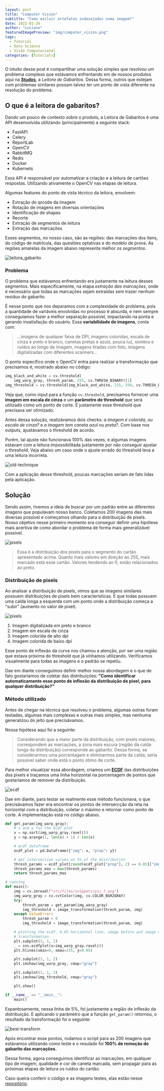 ```yaml
---
layout: post
title: "Computer Vision"
subtitle: "Como excluir artefatos indesejados numa imagem?"
date: 2022-01-26
author: "Luciano"
featuredImagePreview: "img/computer_vision.png"
tags:
  - Tutorial
  - Data Science
  - Visão Computacional
categories: [Tutorials]
---
```


O intuito desse post é compartilhar uma solução simples que resolvou um problema complexo que estávamos enfrentando em de nossos produtos aqui na [**Studos**](https://www.studos.com.br), a _Leitora de Gabaritos_. Dessa forma, outros que estejam com problemas similares possam talvez ter um ponto de vista diferente na resolução do problema.

## O que é a leitora de gabaritos?

Dando um pouco de contexto sobre o produto, a Leitora de Gabaritos é uma API desenvolvida utilizando (principalmente) a seguinte stack:

- FastAPI
- Celery
- ReportLab
- OpenCV
- RabbitMQ
- Redis
- Docker
- Kubernets

Essa API é responsável por automatizar a criação e a leitura de cartões respostas. Utilizando ativamente o OpenCV nas etapas de leitura.

Algumas features do ponto de vista técnico da leitora, envolvem:

- Extração do qrcode da imagem
- Rotação de imagens em diversas orientações
- Identificação de shapes
- Recorte
- Extração de segmentos de leitura
- Extração das marcações

Esses segmentos, no nosso caso, são as regiões: das marcações dos itens, do código de matrícula, das questões optativas e do modelo de prova. As regiões amarelas da imagem abaixo representa melhor os _segmentos_.

![leitora_gabarito](/img/leitora_gabarito/areas-of-reading.png)

### Problema

O problema que estávamos enfrentando era justamente na leitura desses segmentos. Mais especificamente, na etapa _extração das marcações_, onde é necessário que todas as marcações sejam extraídas sem trazer nenhum resíduo do gabarito.

É nesse ponto que nos deparamos com a complexidade do problema, pois a quantidade de variáveis envolvidas no processo é absurda, e nem sempre conseguíamos fazer a melhor separação possível, impactando na ponta e gerando insatisfação do usuário. Essa **variabilidade de imagens**, conta com:

> ...imagens de qualquer faixa de DPI, imagens coloridas, escala de cinza e preto e branco, canetas pretas e azuis, pouca luz, sombra e ruídos ao longo da imagem, imagens tiradas com foto, imagens digitalizadas com diferentes scanners...

O ponto específico onde o OpenCV entra para realizar a transformação que precisamos é, mostrado abaixo no código:

```python
img_black_and_white = cv.threshold(
    img_warp_gray, thresh_param, 255, cv.THRESH_BINARY)[1]
img_threshold = cv.threshold(img_black_and_white, 215, 350, cv.THRESH_BINARY_INV)[1]
```

Veja que, como input para a função `cv.threshold`, precisamos fornecer uma **imagem em escala de cinza** e um **parâmetro de threshold** que será utilizado como um ponto de corte. É justamente esse threshold que precisava ser otimizado.

Antes dessa solução, realizávamos dois checks: _a imagem é colorida, ou escala de cinza?_ e _a imagem tem caneta azul ou preta?_. Com base nos outputs, ajustávamos o threshold de acordo.

Porém, tal ajuste não funcionava 100% das vezes, e algumas imagens estavam com a leitura impossibilitada justamente por não conseguir ajustar o threshold. Veja abaixo um caso onde o ajuste errado do threshold leva a uma leitura incorreta.

![old-technique](/img/leitora_gabarito/old-transformation.png)

Com a aplicação desse threshold, poucas marcações seriam de fato lidas pela aplicação.

## Solução

Sendo assim, tivemos a ideia de buscar por um padrão entre as diferentes imagens que populavam nosso banco. Coletamos 200 imagens das mais diversas possível e começamos olhando para a distribuição de pixels. Nosso objetivo nesse primeiro momento era conseguir definir uma hipótese mais acertiva de como abordar o problema de forma mais generalizável possível.

![pixels](/img/leitora_gabarito/pixels-distributions.png)

> Essa é a distribuição dos pixels para o segmento do cartão apresentado acima. Quanto mais valores em direção ao 255, mais marcado está esse cartão. Valores tendendo ao 0, estão relacionados ao preto.

### Distribuição de pixels

Ao analisar a distribuição de pixels, vimos que as imagens similares possuem distribuições de pixels bem características. E que todas possuem uma calda longa a esquerda com um ponto onde a distribuição começa a "subir" (aumento no valor de pixel).

![pixels](/img/leitora_gabarito/distributions.png)

1. Imagem digitalizada em preto e branco
2. Imagem em escala de cinza
3. Imagem colorida de alto dpi
4. Imagem colorida de baixo dpi

Esse ponto de inflexão da curva nos chamou a atenção, por ser uma região que estava próxima do threshold que já vínhamos utilizando. Verificamos visualmente para todas as imagens e o padrão se repetiu.

Dae em diante conseguimos definir melhor nossa abordagem e o que de fato gostaríamos de coletar das distribuições: **"Como identificar automaticamente esse ponto de inflexão da distribuição de pixel, para qualquer distribuição?"**

### Método utilizado

Antes de chegar na técnica que resolveu o problema, algumas outras foram testadas, algumas mais complexas e outras mais simples, mas nenhuma generalizou do jeito que precisávamos.

Nossa hipótese aqui foi a seguinte:

> Considerando que a maior parte da distribuição, com pixels maiores, correspondem as marcações, a zona mais escura (região da calda longa da distribuição) corresponde ao gabarito. Dessa forma, se considerarmos uma porcentagem e eliminarmos parte da calda, seria possível saber onde está o ponto ótimo de corte.

Para melhor visualizar essa abordagem, criamos um [**ECDF**](https://en.wikipedia.org/wiki/Empirical_distribution_function) das distribuições dos pixels e traçamos uma linha horizontal na porcentagem de pontos que gostaríamos de remover da distribuição.

![ecdf](/img/leitora_gabarito/ecdf.png)

Dae em diante, para testar se realmente esse método funcionava, o que precisávamos fazer era encontrar os pontos de intersercção da reta na horizontal com a distribuição, coletar o máximo e retornar como ponto de corte. A implementação está no código abaixo.

```python
def get_param(img_warp_gray):
    # x and y for the ecdf plot
    x = np.sort(img_warp_gray.ravel())
    y = np.arange(1, len(x) + 1) / len(x)

    # ecdf dataframe
    ecdf_plot = pd.DataFrame({"img": x, "prop": y})

    # get intersection values on 5% of the distribution
    thresh_params = ecdf_plot[round(ecdf_plot["prop"], 2) == 0.05]["img"].values
    thresh_params_max = max(thresh_params)
    return thresh_params_max

# running
def main():
    img = cv.imread(f"src/files/snippets/pic_7.png")
    img_warp_gray = cv.cvtColor(img, cv.COLOR_BGR2GRAY)
    try:
        thresh_param = get_param(img_warp_gray)
        img_threshold = image_transformation(thresh_param, img)
    except ValueError:
        thresh_param = 0
        img_threshold = image_transformation(thresh_param, img)

    # plotting the ecdf, 0.05 horizontal line, image before and image after the
    # transformation
    plt.subplot(3, 1, 1)
    _ = sns.ecdfplot(x=img_warp_gray.ravel())
    plt.hlines(xmin=0, xmax=255, y=0.05)

    plt.subplot(3, 1, 2)
    plt.imshow(img_warp_gray, cmap="gray")

    plt.subplot(3, 1, 3)
    plt.imshow(img_threshold, cmap="gray")

    plt.show()

if __name__ == "__main__":
    main()

```

Espantosamente, nessa linha de 5%, foi justamente a região de inflexão da distribuição. E aplicando o parâmetro que a função `get_param()` retornou, o resultado da transformação foi o seguinte:

![best-transform](/img/leitora_gabarito/best-transformation.png)

Após encontrar esse pontos, rodamos o script para as 200 imagens que estávamos utilizando como teste e o resulado foi **100% de remoção do gabarito das marcações.**

Dessa forma, agora conseguimos identificar as marcações, em qualquer tipo de imagem, qualidade e cor de caneta marcada, sem propagar para as próximas etapas de leitura os ruídos do cartão.

Caso queira conferir o código e as imagens testes, elas estão nesse [repositório](https://github.com/LucianoBatista/auto-threshold-adjustment).
